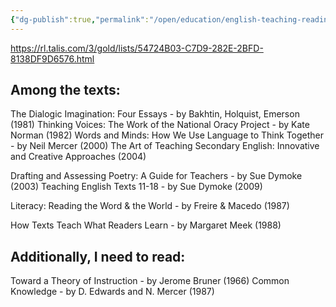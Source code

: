 ```yaml
---
{"dg-publish":true,"permalink":"/open/education/english-teaching-reading-list/"}
---
```



https://rl.talis.com/3/gold/lists/54724B03-C7D9-282E-2BFD-8138DF9D6576.html

## Among the texts:

The Dialogic Imagination: Four Essays - by Bakhtin, Holquist, Emerson (1981)
Thinking Voices: The Work of the National Oracy Project - by Kate Norman (1982)
Words and Minds: How We Use Language to Think Together - by Neil Mercer (2000)
The Art of Teaching Secondary English: Innovative and Creative Approaches (2004)

Drafting and Assessing Poetry: A Guide for Teachers - by Sue Dymoke (2003)
Teaching English Texts 11-18 - by Sue Dymoke (2009)

Literacy: Reading the Word & the World - by Freire & Macedo (1987)

How Texts Teach What Readers Learn - by Margaret Meek (1988)

## Additionally, I need to read:


Toward a Theory of Instruction - by Jerome Bruner (1966)
Common Knowledge - by D. Edwards and N. Mercer (1987)
